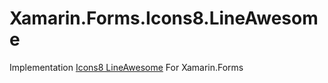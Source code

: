 # Xamarin.Forms.Icons8.LineAwesome
Implementation [Icons8 LineAwesome](https://github.com/icons8/line-awesome) For Xamarin.Forms
